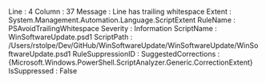 ﻿
Line                 : 4
Column               : 37
Message              : Line has trailing whitespace
Extent               : System.Management.Automation.Language.ScriptExtent
RuleName             : PSAvoidTrailingWhitespace
Severity             : Information
ScriptName           : WinSoftwareUpdate.psd1
ScriptPath           : /Users/rstolpe/Dev/GitHub/WinSoftwareUpdate/WinSoftwareUpdate/WinSoftwareUpdate.psd1
RuleSuppressionID    : 
SuggestedCorrections : {Microsoft.Windows.PowerShell.ScriptAnalyzer.Generic.CorrectionExtent}
IsSuppressed         : False


